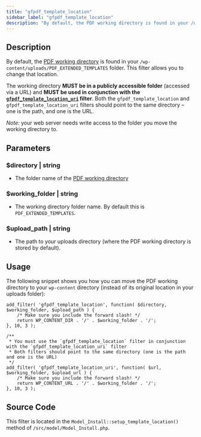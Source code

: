 ```yaml
---
title: "gfpdf_template_location"
sidebar_label: "gfpdf_template_location"
description: "By default, the PDF working directory is found in your /wp-content/uploads/PDF_EXTENDED_TEMPLATES folder."
---
```


## Description 

By default, the [PDF working directory](../first-custom-pdf.md#working-directory) is found in your `/wp-content/uploads/PDF_EXTENDED_TEMPLATES` folder. This filter allows you to change that location. 

The working directory **MUST be in a publicly accessible folder** (accessed via a URL) and **MUST be used in conjunction with the [`gfpdf_template_location_uri`](gfpdf_template_location_uri.md) filter**. Both the `gfpdf_template_location` and `gfpdf_template_location_uri` filters should point to the same directory – one is the path, and one is the URL.

*Note:* your web server needs write access to the folder you move the working directory to.

## Parameters 

### $directory | string
*  The folder name of the [PDF working directory](../first-custom-pdf.md#working-directory)

### $working_folder | string
*  The working directory folder name. By default this is `PDF_EXTENDED_TEMPLATES`.

### $upload_path | string
*  The path to your uploads directory (where the PDF working directory is stored by default).

## Usage 

The following snippet shows you how you can move the PDF working directory to your `wp-content` directory (instead of its original location in your uploads folder):

```
add_filter( 'gfpdf_template_location', function( $directory, $working_folder, $upload_path ) {
	/* Make sure you include the forward slash! */
	return WP_CONTENT_DIR . '/' . $working_folder . '/';
}, 10, 3 );

/**
 * You must use the `gfpdf_template_location` filter in conjunction with the `gfpdf_template_location_uri` filter
 * Both filters should point to the same directory (one is the path and one is the URL)
 */
add_filter( 'gfpdf_template_location_uri', function( $url, $working_folder, $upload_url ) {
	/* Make sure you include the forward slash! */
	return WP_CONTENT_URL . '/' . $working_folder . '/';
}, 10, 3 );

```

## Source Code 

This filter is located in the `Model_Install::setup_template_location()` method of `/src/model/Model_Install.php`.